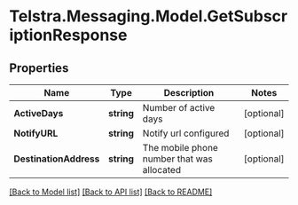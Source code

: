 # Telstra.Messaging.Model.GetSubscriptionResponse
## Properties

Name | Type | Description | Notes
------------ | ------------- | ------------- | -------------
**ActiveDays** | **string** | Number of active days | [optional] 
**NotifyURL** | **string** | Notify url configured | [optional] 
**DestinationAddress** | **string** | The mobile phone number that was allocated | [optional] 

[[Back to Model list]](../README.md#documentation-for-models) [[Back to API list]](../README.md#documentation-for-api-endpoints) [[Back to README]](../README.md)

